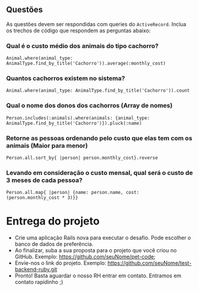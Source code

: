 ## Questões

As questões devem ser respondidas com queries do `ActiveRecord`.
Inclua os trechos de código que respondem as perguntas abaixo:

### Qual é o custo médio dos animais do tipo cachorro?

    Animal.where(animal_type: AnimalType.find_by_title('Cachorro')).average(:monthly_cost)

### Quantos cachorros existem no sistema?

    Animal.where(animal_type: AnimalType.find_by_title('Cachorro')).count

### Qual o nome dos donos dos cachorros (Array de nomes)

    Person.includes(:animals).where(animals: {animal_type: AnimalType.find_by_title('Cachorro')}).pluck(:name)

### Retorne as pessoas ordenando pelo custo que elas tem com os animais (Maior para menor)

    Person.all.sort_by{ |person| person.monthly_cost}.reverse

### Levando em consideração o custo mensal, qual será o custo de 3 meses de cada pessoa?

    Person.all.map{ |person| {name: person.name, cost: (person.monthly_cost * 3)}}

# Entrega do projeto

- Crie uma aplicação Rails nova para executar o desafio. Pode escolher o banco de dados de preferência.
- Ao finalizar, suba a sua proposta para o projeto que você criou no GitHub. Exemplo: https://github.com/seuNome/pet-code;
- Envie-nos o link do projeto. Exemplo: https://github.com/seuNome/test-backend-ruby.git
- Pronto! Basta aguardar o nosso RH entrar em contato. Entramos em contato rapidinho ;)
